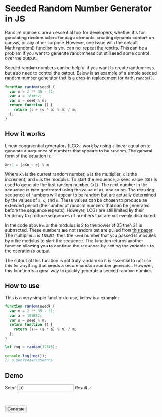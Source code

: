 # Seeded Random Number Generator in JS

Random numbers are an essential tool for developers, whether it's for generating random colors for page elements, creating dynamic content on canvas, or any other purpose. However, one issue with the default Math.random() function is you can not repeat the results. This can be a problem if you want to generate randomness but still need some control over the output.

Seeded random numbers can be helpful if you want to create randomness but also need to control the output. Below is an example of a simple seeded random number generator that is a drop-in replacement for `Math.random()`.

<example>

```javascript
function random(seed) {
  var m = 2 ** 35 - 31;
  var a = 185852;
  var s = seed % m;
  return function () {
    return (s = (s * a) % m) / m;
  };
}
```

</example>

## How it works

Linear congruential generators (LCGs) work by using a linear equation to generate a sequence of numbers that appears to be random. The general form of the equation is:

```javascript
Xn+1 = (aXn + c) % m
```

Where `Xn` is the current random number, `a` is the multiplier, `c` is the increment, and `m` is the modulus. To start the sequence, a seed value `(X0)` is used to generate the first random number `(X1)`. The next number in the sequence is then generated using the value of `X1`, and so on. The resulting sequence of numbers will appear to be random but are actually determined by the values of `a`, `c`, and `m`. These values can be chosen to produce an extended period (the number of random numbers that can be generated before the sequence repeats). However, LCGs are still limited by their tendency to produce sequences of numbers that are not evenly distributed.

In the code above `m` or the modulus is 2 to the power of 35 then 31 is subtracted. These numbers are not random but are pulled from [this paper](https://www.ams.org/journals/mcom/1999-68-225/S0025-5718-99-00996-5/S0025-5718-99-00996-5.pdf). The multiplier `a` is `185852`, then the `seed` number that you passed is modules by `m` the modulus to start the sequence. The function returns another function allowing you to continue the sequence by setting the variable `s` to the operation's output.

The output of this function is not truly random so it is essential to not use this for anything that needs a secure random number generator. However, this function is a great way to quickly generate a seeded random number.

## How to use

This is a very simple function to use, below is a example:

```javascript
function random(seed) {
  var m = 2 ** 35 - 31;
  var a = 185852;
  var s = seed % m;
  return function () {
    return (s = (s * a) % m) / m;
  };
}

let rng = random(12345);

console.log(rng());
// 0.06677416799560885
```

## Demo

<demo>
Seed: <input type="number" value="10" onchange="changeSeed()" id="val"/>
Results: <code id="rng"></code>

<br/><br/>
<input type="button" onclick="genRandom()" value="Generate"/>

<script>
function random(seed) {
    var m = 2 ** 35 - 31
    var a = 185852
    var s = seed % m
    return function () {
        return (s = s * a % m) / m
    }
}

let rng = random(parseFloat(document.querySelector("#val").value));

function genRandom() {
	document.querySelector("#rng").innerHTML = rng();
}

function changeSeed() {
	rng = random(parseFloat(document.querySelector("#val").value));
	genRandom();
}

</script>
</demo>
